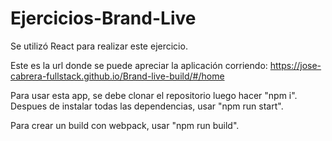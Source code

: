 # Ejercicios-Brand-Live

Se utilizó React para realizar este ejercicio.

Este es la url donde se puede apreciar la aplicación corriendo: https://jose-cabrera-fullstack.github.io/Brand-live-build/#/home

Para usar esta app, se debe clonar el repositorio luego hacer "npm i". Despues de instalar todas las dependencias, usar "npm run start".

Para crear un build con webpack, usar "npm run build".
